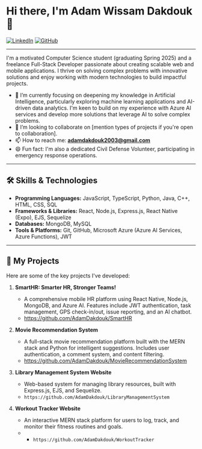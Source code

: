# Hi there, I'm Adam Wissam Dakdouk 👋

<a href="https://www.linkedin.com/in/adamdak1264/" target="_blank"><img src="https://img.shields.io/badge/LinkedIn-0077B5?style=for-the-badge&logo=linkedin&logoColor=white" alt="LinkedIn"></a>
<a href="https://github.com/AdamDakdouk" target="_blank"><img src="https://img.shields.io/badge/GitHub-100000?style=for-the-badge&logo=github&logoColor=white" alt="GitHub"></a>

---

I'm a motivated Computer Science student (graduating Spring 2025) and a freelance Full-Stack Developer passionate about creating scalable web and mobile applications. I thrive on solving complex problems with innovative solutions and enjoy working with modern technologies to build impactful projects.

* 🌱 I’m currently focusing on deepening my knowledge in Artificial Intelligence, particularly exploring machine learning applications and AI-driven data analytics. I'm keen to build on my experience with Azure AI services and develop more solutions that leverage AI to solve complex problems.
* 👯 I’m looking to collaborate on [mention types of projects if you're open to collaboration].
* 📫 How to reach me: **adamdakdouk2003@gmail.com**
* 😄 Fun fact: I'm also a dedicated Civil Defense Volunteer, participating in emergency response operations.

---

## 🛠️ Skills & Technologies

* **Programming Languages:** JavaScript, TypeScript, Python, Java, C++, HTML, CSS, SQL
* **Frameworks & Libraries:** React, Node.js, Express.js, React Native (Expo), EJS, Sequelize
* **Databases:** MongoDB, MySQL
* **Tools & Platforms:** Git, GitHub, Microsoft Azure (Azure AI Services, Azure Functions), JWT

---

## 🚀 My Projects

Here are some of the key projects I've developed:

1.  **SmartHR: Smarter HR, Stronger Teams!**
    * A comprehensive mobile HR platform using React Native, Node.js, MongoDB, and Azure AI. Features include JWT authentication, task management, GPS check-in/out, issue reporting, and an AI chatbot.
    * https://github.com/AdamDakdouk/SmartHR

2.  **Movie Recommendation System**
    * A full-stack movie recommendation platform built with the MERN stack and Python for intelligent suggestions. Includes user authentication, a comment system, and content filtering.
    * https://github.com/AdamDakdouk/MovieRecommendationSystem

3.  **Library Management System Website**
    * Web-based system for managing library resources, built with Express.js, EJS, and Sequelize.
    *  `https://github.com/AdamDakdouk/LibraryManagementSystem`

4.  **Workout Tracker Website**
    * An interactive MERN stack platform for users to log, track, and monitor their fitness routines and goals.
    * * `https://github.com/AdamDakdouk/WorkoutTracker`

